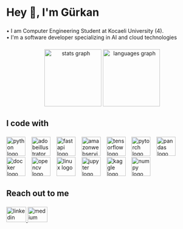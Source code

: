 <h1 align="left">Hey 👋, I'm Gürkan</h1>

###

<p align="left">• I am Computer Engineering Student at Kocaeli University (4).<br>• I'm a software developer specializing in AI and cloud technologies</p>

###

<div align="center">
  <img src="https://github-readme-stats.vercel.app/api?username=gurkantngl&hide_title=false&hide_rank=false&show_icons=true&include_all_commits=true&count_private=true&disable_animations=false&theme=dracula&locale=en&hide_border=false&order=1" height="150" alt="stats graph"  />
  <img src="https://github-readme-stats.vercel.app/api/top-langs?username=gurkantngl&locale=en&hide_title=false&layout=compact&card_width=320&langs_count=5&theme=dracula&hide_border=false&order=2" height="150" alt="languages graph"  />
</div>

###

<h2 align="left">I code with</h2>

###

<div align="left">
  <img src="https://skillicons.dev/icons?i=py" height="50" alt="python logo"  />
  <img width="8" />
  <img src="https://cdn.simpleicons.org/adobeillustrator/FF9A00" height="50" alt="adobeillustrator logo"  />
  <img width="8" />
  <img src="https://skillicons.dev/icons?i=fastapi" height="50" alt="fastapi logo"  />
  <img width="8" />
  <img src="https://skillicons.dev/icons?i=aws" height="50" alt="amazonwebservices logo"  />
  <img width="8" />
  <img src="https://skillicons.dev/icons?i=tensorflow" height="50" alt="tensorflow logo"  />
  <img width="8" />
  <img src="https://skillicons.dev/icons?i=pytorch" height="50" alt="pytorch logo"  />
  <img width="8" />
  <img src="https://cdn.jsdelivr.net/gh/devicons/devicon/icons/pandas/pandas-original.svg" height="50" alt="pandas logo"  />
  <img width="8" />
  <img src="https://skillicons.dev/icons?i=docker" height="50" alt="docker logo"  />
  <img width="8" />
  <img src="https://cdn.jsdelivr.net/gh/devicons/devicon/icons/opencv/opencv-original.svg" height="50" alt="opencv logo"  />
  <img width="8" />
  <img src="https://skillicons.dev/icons?i=linux" height="50" alt="linux logo"  />
  <img width="8" />
  <img src="https://cdn.jsdelivr.net/gh/devicons/devicon/icons/jupyter/jupyter-original-wordmark.svg" height="50" alt="jupyter logo"  />
  <img width="8" />
  <img src="https://cdn.jsdelivr.net/gh/devicons/devicon/icons/kaggle/kaggle-original-wordmark.svg" height="50" alt="kaggle logo"  />
  <img width="8" />
  <img src="https://cdn.jsdelivr.net/gh/devicons/devicon/icons/numpy/numpy-original.svg" height="50" alt="numpy logo"  />
</div>

###

<h2 align="left">Reach out to me</h2>

###

<div align="left">
  <a href="https://www.linkedin.com/in/gurkantngl" target="_blank">
    <img src="https://raw.githubusercontent.com/maurodesouza/profile-readme-generator/master/src/assets/icons/social/linkedin/default.svg" width="52" height="40" alt="linkedin logo"  />
  </a>
  <a href="https://www.medium.com/@gurkantngl" target="_blank">
    <img src="https://raw.githubusercontent.com/maurodesouza/profile-readme-generator/master/src/assets/icons/social/medium/default.svg" width="52" height="40" alt="medium logo"  />
  </a>
</div>

###
